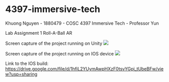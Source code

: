 # 4397-immersive-tech
Khuong Nguyen - 1880479 - COSC 4397 Immersive Tech - Professor Yun

Lab Assignment 1 Roll-A-Ball AR

Screen capture of the project running on Unity
![](readme.gif)

Screen capture of the project running on IOS device
![](ios-readme.gif)

Link to the IOS build: https://drive.google.com/file/d/1hfiL2YUymAwpHXzF0tsvYGpj_tUbeBFw/view?usp=sharing



